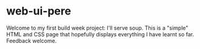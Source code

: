 # web-ui-pere

Welcome to my first build week project: I'll serve soup. This is a "simple" HTML and CSS page that hopefully displays everything I have learnt so far. Feedback welcome. 